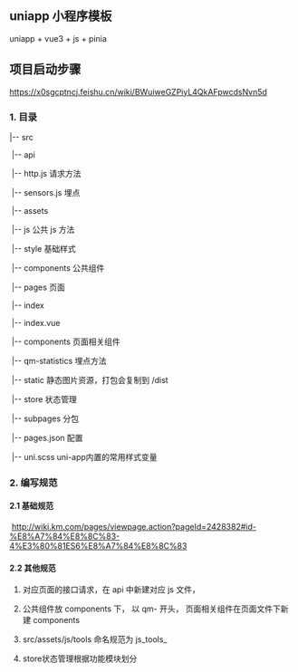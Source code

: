 ## uniapp 小程序模板
uniapp + vue3 + js + pinia

## 项目启动步骤
https://x0sgcptncj.feishu.cn/wiki/BWuiweGZPiyL4QkAFpwcdsNvn5d

### 1. 目录

|-- src

​	|-- api

​		|-- http.js  请求方法

​		|-- sensors.js  埋点

​	|-- assets

​		|-- js 公共 js 方法

​		|-- style 基础样式

​	|-- components   公共组件

​	|-- pages 页面

​		|-- index

​			|-- index.vue

​			|-- components 页面相关组件

​	|-- qm-statistics 埋点方法

​	|-- static 静态图片资源，打包会复制到 /dist

​	|-- store 状态管理

​	|-- subpages 分包

​	|-- pages.json  配置

​	|-- uni.scss  uni-app内置的常用样式变量



### 2. 编写规范

#### 2.1 基础规范

​	http://wiki.km.com/pages/viewpage.action?pageId=2428382#id-%E8%A7%84%E8%8C%83-4%E3%80%81ES6%E8%A7%84%E8%8C%83

#### 2.2 其他规范

1. 对应页面的接口请求，在 api 中新建对应 js 文件， 

2. 公共组件放 components 下， 以 qm- 开头， 页面相关组件在页面文件下新建 components

3. src/assets/js/tools 命名规范为 js_tools_

4. store状态管理根据功能模块划分





